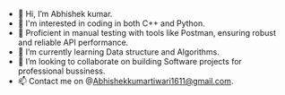 - 👋 Hi, I’m Abhishek kumar.
- 👀 I'm interested in coding in both C++ and Python.
- 🚀 Proficient in manual testing with tools like Postman, ensuring robust and reliable API performance.   
- 🌱 I’m currently learning Data structure and Algorithms.
- 💞️ I’m looking to collaborate on building Software projects for professional bussiness. 
- 📫 Contact me on @Abhishekkumartiwari1611@gmail.com.
  

<!---
Aktiwari620/Aktiwari620 is a ✨ special ✨ repository because its `README.md` (this file) appears on your GitHub profile.
You can click the Preview link to take a look at your changes.
--->
